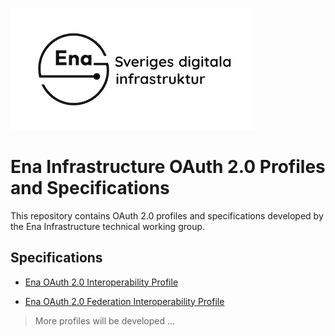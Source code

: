 ![Logo](images/ena-logo.png)

# Ena Infrastructure OAuth 2.0 Profiles and Specifications 

This repository contains OAuth 2.0 profiles and specifications developed by the Ena Infrastructure technical working group.

## Specifications

- [Ena OAuth 2.0 Interoperability Profile](ena-oauth2-profile.md)

- [Ena OAuth 2.0 Federation Interoperability Profile](ena-oauth2-federation.md)

> More profiles will be developed ...


